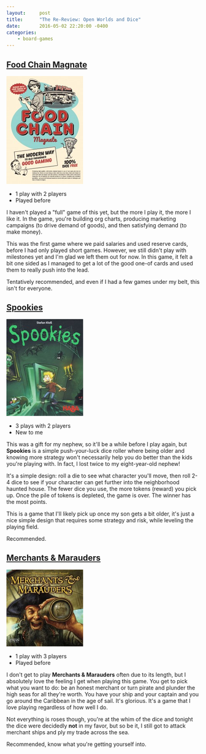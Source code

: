 ```yaml
---
layout:     post
title:      "The Re-Review: Open Worlds and Dice"
date:       2016-05-02 22:20:00 -0400
categories:
    - board-games
---
```

## [Food Chain Magnate](https://boardgamegeek.com/boardgame/175914/food-chain-magnate)

![Food Chain Magnate](../assets/covers/food-chain-magnate.jpg)

- 1 play with 2 players
- Played before

I haven't played a "full" game of this yet, but the more I play it, the more I like it. In the game, you're building org charts, producing marketing campaigns (to drive demand of goods), and then satisfying demand (to make money).

This was the first game where we paid salaries and used reserve cards, before I had only played short games. However, we still didn't play with milestones yet and I'm glad we left them out for now. In this game, it felt a bit one sided as I managed to get a lot of the good one-of cards and used them to really push into the lead.

Tentatively recommended, and even if I had a few games under my belt, this isn't for everyone.

## [Spookies](https://boardgamegeek.com/boardgame/183264/spookies)

![Spookies](../assets/covers/spookies.jpg)

- 3 plays with 2 players
- New to me

This was a gift for my nephew, so it'll be a while before I play again, but **Spookies** is a simple push-your-luck dice roller where being older and knowing more strategy won't necessarily help you do better than the kids you're playing with. In fact, I lost twice to my eight-year-old nephew!

It's a simple design: roll a die to see what character you'll move, then roll 2-4 dice to see if your character can get further into the neighborhood haunted house. The fewer dice you use, the more tokens (reward) you pick up. Once the pile of tokens is depleted, the game is over. The winner has the most points.

This is a game that I'll likely pick up once my son gets a bit older, it's just a nice simple design that requires some strategy and risk, while leveling the playing field.

Recommended.

## [Merchants & Marauders](https://boardgamegeek.com/boardgame/25292/merchants-marauders)

![Merchants & Marauders](../assets/covers/merchants-marauders.jpg)

- 1 play with 3 players
- Played before

I don't get to play **Merchants & Marauders** often due to its length, but I absolutely love the feeling I get when playing this game. You get to pick what you want to do: be an honest merchant or turn pirate and plunder the high seas for all they're worth. You have your ship and your captain and you go around the Caribbean in the age of sail. It's glorious. It's a game that I love playing regardless of how well I do.

Not everything is roses though, you're at the whim of the dice and tonight the dice were decidedly **not** in my favor, but so be it, I still got to attack merchant ships and ply my trade across the sea.

Recommended, know what you're getting yourself into.
